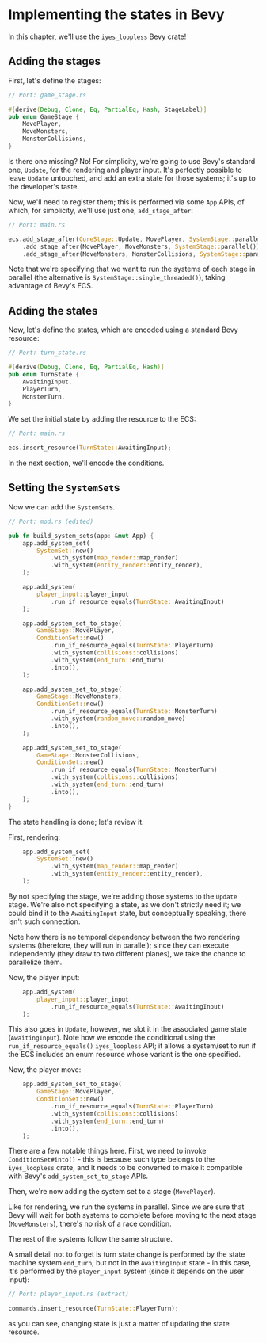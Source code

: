 # Implementing the states in Bevy

In this chapter, we'll use the `iyes_loopless` Bevy crate!

## Adding the stages

First, let's define the stages:

```rs
// Port: game_stage.rs

#[derive(Debug, Clone, Eq, PartialEq, Hash, StageLabel)]
pub enum GameStage {
    MovePlayer,
    MoveMonsters,
    MonsterCollisions,
}
```

Is there one missing? No! For simplicity, we're going to use Bevy's standard one, `Update`, for the rendering and player input. It's perfectly possible to leave `Update` untouched, and add an extra state for those systems; it's up to the developer's taste.

Now, we'll need to register them; this is performed via some `App` APIs, of which, for simplicity, we'll use just one, `add_stage_after`:

```rs
// Port: main.rs

ecs.add_stage_after(CoreStage::Update, MovePlayer, SystemStage::parallel())
    .add_stage_after(MovePlayer, MoveMonsters, SystemStage::parallel())
    .add_stage_after(MoveMonsters, MonsterCollisions, SystemStage::parallel());
```

Note that we're specifying that we want to run the systems of each stage in parallel (the alternative is `SystemStage::single_threaded()`), taking advantage of Bevy's ECS.

## Adding the states

Now, let's define the states, which are encoded using a standard Bevy resource:

```rs
// Port: turn_state.rs

#[derive(Debug, Clone, Eq, PartialEq, Hash)]
pub enum TurnState {
    AwaitingInput,
    PlayerTurn,
    MonsterTurn,
}
```

We set the initial state by adding the resource to the ECS:

```rs
// Port: main.rs

ecs.insert_resource(TurnState::AwaitingInput);
```

In the next section, we'll encode the conditions.

## Setting the `SystemSet`s

Now we can add the `SystemSet`s.

```rs
// Port: mod.rs (edited)

pub fn build_system_sets(app: &mut App) {
    app.add_system_set(
        SystemSet::new()
            .with_system(map_render::map_render)
            .with_system(entity_render::entity_render),
    );

    app.add_system(
        player_input::player_input
            .run_if_resource_equals(TurnState::AwaitingInput)
    );

    app.add_system_set_to_stage(
        GameStage::MovePlayer,
        ConditionSet::new()
            .run_if_resource_equals(TurnState::PlayerTurn)
            .with_system(collisions::collisions)
            .with_system(end_turn::end_turn)
            .into(),
    );

    app.add_system_set_to_stage(
        GameStage::MoveMonsters,
        ConditionSet::new()
            .run_if_resource_equals(TurnState::MonsterTurn)
            .with_system(random_move::random_move)
            .into(),
    );

    app.add_system_set_to_stage(
        GameStage::MonsterCollisions,
        ConditionSet::new()
            .run_if_resource_equals(TurnState::MonsterTurn)
            .with_system(collisions::collisions)
            .with_system(end_turn::end_turn)
            .into(),
    );
}
```

The state handling is done; let's review it.

First, rendering:

```rs
    app.add_system_set(
        SystemSet::new()
            .with_system(map_render::map_render)
            .with_system(entity_render::entity_render),
    );
```

By not specifying the stage, we're adding those systems to the `Update` stage. We're also not specifying a state, as we don't strictly need it; we could bind it to the `AwaitingInput` state, but conceptually speaking, there isn't such connection.

Note how there is no temporal dependency between the two rendering systems (therefore, they will run in parallel); since they can execute independently (they draw to two different planes), we take the chance to parallelize them.

Now, the player input:

```rs
    app.add_system(
        player_input::player_input
            .run_if_resource_equals(TurnState::AwaitingInput)
    );
```

This also goes in `Update`, however, we slot it in the associated game state (`AwaitingInput`). Note how we encode the conditional using the `run_if_resource_equals()` `iyes_loopless` API; it allows a system/set to run if the ECS includes an enum resource whose variant is the one specified.

Now, the player move:

```rs
    app.add_system_set_to_stage(
        GameStage::MovePlayer,
        ConditionSet::new()
            .run_if_resource_equals(TurnState::PlayerTurn)
            .with_system(collisions::collisions)
            .with_system(end_turn::end_turn)
            .into(),
    );
```

There are a few notable things here. First, we need to invoke `ConditionSet#into()` - this is because such type belongs to the `iyes_loopless` crate, and it needs to be converted to make it compatible with Bevy's `add_system_set_to_stage` APIs.

Then, we're now adding the system set to a stage (`MovePlayer`).

Like for rendering, we run the systems in parallel. Since we are sure that Bevy will wait for both systems to complete before moving to the next stage (`MoveMonsters`), there's no risk of a race condition.

The rest of the systems follow the same structure.

A small detail not to forget is turn state change is performed by the state machine system `end_turn`, but not in the `AwaitingInput` state - in this case, it's performed by the `player_input` system (since it depends on the user input):

```rs
// Port: player_input.rs (extract)

commands.insert_resource(TurnState::PlayerTurn);
```

as you can see, changing state is just a matter of updating the state resource.
